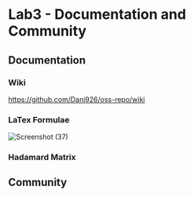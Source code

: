 # Lab3 - Documentation and Community
## Documentation
### Wiki
https://github.com/Dani926/oss-repo/wiki
### LaTex Formulae
![Screenshot (37)](https://user-images.githubusercontent.com/63828111/108155856-99fbc800-70ad-11eb-806b-3f58c1af5fdb.png)
### Hadamard Matrix

## Community
